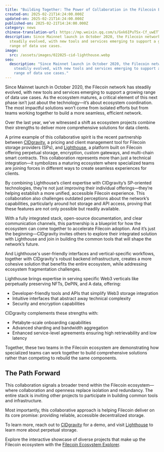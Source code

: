 ```yaml
---
title: "Building Together: The Power of Collaboration in the Filecoin Ecosystem"
created-on: 2025-02-21T14:24:00.000Z
updated-on: 2025-02-21T14:24:00.000Z
published-on: 2025-02-21T14:24:00.000Z
category: news
chinese-translation-url: https://mp.weixin.qq.com/s/Gxk6IPuTSx-Cf_uwETTLOA?token=519016850&lang=zh_CN
description: Since Mainnet launch in October 2020, the Filecoin network has
  steadily evolved, with new tools and services emerging to support a growing
  range of data use cases.
image:
  src: /assets/images/022025-cid-lighthouse.webp
seo:
  description: "Since Mainnet launch in October 2020, the Filecoin network has
    steadily evolved, with new tools and services emerging to support a growing
    range of data use cases."
---
```


Since Mainnet launch in October 2020, the Filecoin network has steadily evolved, with new tools and services emerging to support a growing range of data use cases. As the ecosystem matures, a critical element of this next phase isn’t just about the technology—it’s about ecosystem coordination. The most impactful solutions won’t come from isolated efforts but from teams working together to build a more seamless, efficient network.

Over the last year, we've witnessed a shift as ecosystem projects combine their strengths to deliver more comprehensive solutions for data clients.

A prime example of this collaborative spirit is the recent partnership between [CIDgravity](/ecosystem-explorer/cidgravity), a pricing and client management tool for Filecoin storage providers (SPs), and [Lighthouse](/ecosystem-explorer/lighthouse), a platform built on Filecoin offering perpetual storage, encryption, custom gateways, and multi-chain smart contracts. This collaboration represents more than just a technical integration—it symbolizes a maturing ecosystem where specialized teams are joining forces in different ways to create seamless experiences for clients. 

By combining Lighthouse’s client expertise with CIDgravity’s SP-oriented technologies, they’re not just improving their individual offerings—they’re helping establish a more unified, accessible Filecoin experience. This collaboration also challenges outdated perceptions about the network’s capabilities, particularly around hot storage and API access, proving that these features are not only possible but readily available.

With a fully integrated stack, open-source documentation, and clear communication channels, this partnership is a blueprint for how the ecosystem can come together to accelerate Filecoin adoption. And it’s just the beginning—CIDgravity invites others to explore their integrated solution with Lighthouse and join in building the common tools that will shape the network’s future.

And Lighthouse's user-friendly interfaces and vertical-specific workflows, together with CIDgravity's robust backend infrastructure, creates a more cohesive solution that benefits the entire ecosystem, while addressing ecosystem fragmentation challenges. 

Lighthouse brings expertise in serving specific Web3 verticals like perpetually preserving NFTs, DePIN, and A data, offering:

- Developer-friendly tools and APIs that simplify Web3 storage integration
- Intuitive interfaces that abstract away technical complexity
- Security and encryption capabilities

CIDgravity complements these strengths with:

- Petabyte-scale onboarding capabilities
- Advanced sharding and bandwidth aggregation
- Enhanced service-level agreements ensuring high retrievability and low latency

Together, these two teams in the Filecoin ecosystem are demonstrating how specialized teams can work together to build comprehensive solutions rather than competing to rebuild the same components.

## The Path Forward

This collaboration signals a broader trend within the Filecoin ecosystem—where collaboration and openness replace isolation and redundancy. The entire stack is inviting other projects to participate in building common tools and infrastructure.

Most importantly, this collaborative approach is helping Filecoin deliver on its core promise: providing reliable, accessible decentralized storage.

To learn more, reach out to [CIDgravity](https://www.cidgravity.com/contact) for a demo, and visit [Lighthouse](https://lighthouse.storage/) to learn more about perpetual storage. 

Explore the interactive showcase of diverse projects that make up the Filecoin ecosystem with the [Filecoin Ecosystem Explorer](/ecosystem-explorer).

